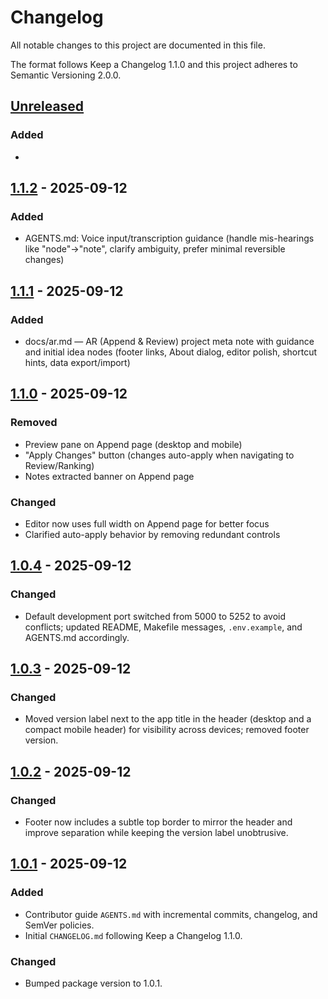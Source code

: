 # Changelog

All notable changes to this project are documented in this file.

The format follows Keep a Changelog 1.1.0 and this project adheres to Semantic Versioning 2.0.0.

## [Unreleased]

### Added
- 

## [1.1.2] - 2025-09-12

### Added
- AGENTS.md: Voice input/transcription guidance (handle mis-hearings like "node"→"note", clarify ambiguity, prefer minimal reversible changes)

## [1.1.1] - 2025-09-12

### Added
- docs/ar.md — AR (Append & Review) project meta note with guidance and initial idea nodes (footer links, About dialog, editor polish, shortcut hints, data export/import)

## [1.1.0] - 2025-09-12

### Removed
- Preview pane on Append page (desktop and mobile)
- "Apply Changes" button (changes auto-apply when navigating to Review/Ranking)
- Notes extracted banner on Append page

### Changed
- Editor now uses full width on Append page for better focus
- Clarified auto-apply behavior by removing redundant controls

## [1.0.4] - 2025-09-12

### Changed
- Default development port switched from 5000 to 5252 to avoid conflicts; updated README, Makefile messages, `.env.example`, and AGENTS.md accordingly.

## [1.0.3] - 2025-09-12

### Changed
- Moved version label next to the app title in the header (desktop and a compact mobile header) for visibility across devices; removed footer version.

## [1.0.2] - 2025-09-12

### Changed
- Footer now includes a subtle top border to mirror the header and improve separation while keeping the version label unobtrusive.

## [1.0.1] - 2025-09-12

### Added
- Contributor guide `AGENTS.md` with incremental commits, changelog, and SemVer policies.
- Initial `CHANGELOG.md` following Keep a Changelog 1.1.0.

### Changed
- Bumped package version to 1.0.1.

[Unreleased]: https://github.com/dudarev/append-review-v1/compare/v1.1.2...HEAD
[1.1.2]: https://github.com/dudarev/append-review-v1/compare/v1.1.1...v1.1.2
[1.1.1]: https://github.com/dudarev/append-review-v1/compare/v1.1.0...v1.1.1
[1.1.0]: https://github.com/dudarev/append-review-v1/compare/v1.0.4...v1.1.0
[1.0.4]: https://github.com/dudarev/append-review-v1/compare/v1.0.3...v1.0.4
[1.0.3]: https://github.com/dudarev/append-review-v1/compare/v1.0.2...v1.0.3
[1.0.2]: https://github.com/dudarev/append-review-v1/compare/v1.0.1...v1.0.2
[1.0.1]: https://github.com/dudarev/append-review-v1/compare/v1.0.0...v1.0.1
